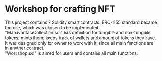 # Workshop for crafting NFT

This project contains 2 Solidity smart contracts. ERC-1155 standard became the one, which was chosen to be implemented.
"ManuvantaraCollection.sol" has definition for fungible and non-fungible tokens; mints them; keeps track of wallets and amount of tokens they have. It was designed only for owner to work with it, since all main functions are in another contract.<br />
"Workshop.sol" is aimed for users and contains all main functions.
